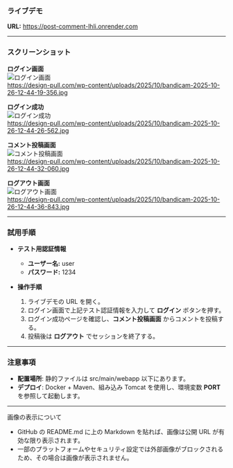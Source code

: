 ### ライブデモ
**URL:** https://post-comment-lhli.onrender.com

---

### スクリーンショット
**ログイン画面**  
![ログイン画面](https://design-pull.com/wp-content/uploads/2025/10/bandicam-2025-10-26-12-44-19-356.jpg)  
https://design-pull.com/wp-content/uploads/2025/10/bandicam-2025-10-26-12-44-19-356.jpg

**ログイン成功**  
![ログイン成功](https://design-pull.com/wp-content/uploads/2025/10/bandicam-2025-10-26-12-44-26-562.jpg)  
https://design-pull.com/wp-content/uploads/2025/10/bandicam-2025-10-26-12-44-26-562.jpg

**コメント投稿画面**  
![コメント投稿画面](https://design-pull.com/wp-content/uploads/2025/10/bandicam-2025-10-26-12-44-32-060.jpg)  
https://design-pull.com/wp-content/uploads/2025/10/bandicam-2025-10-26-12-44-32-060.jpg

**ログアウト画面**  
![ログアウト画面](https://design-pull.com/wp-content/uploads/2025/10/bandicam-2025-10-26-12-44-36-843.jpg)  
https://design-pull.com/wp-content/uploads/2025/10/bandicam-2025-10-26-12-44-36-843.jpg

---

### 試用手順
- **テスト用認証情報**  
  - **ユーザー名:** user  
  - **パスワード:** 1234

- **操作手順**  
  1. ライブデモの URL を開く。  
  2. ログイン画面で上記テスト認証情報を入力して **ログイン** ボタンを押す。  
  3. ログイン成功ページを確認し、**コメント投稿画面** からコメントを投稿する。  
  4. 投稿後は **ログアウト** でセッションを終了する。

---

### 注意事項
- **配置場所**: 静的ファイルは src/main/webapp 以下にあります。  
- **デプロイ**: Docker + Maven、組み込み Tomcat を使用し、環境変数 **PORT** を参照して起動します。

---

画像の表示について
- GitHub の README.md に上の Markdown を貼れば、画像は公開 URL が有効な限り表示されます。  
- 一部のプラットフォームやセキュリティ設定では外部画像がブロックされるため、その場合は画像が表示されません。
